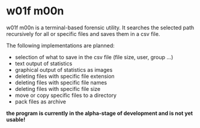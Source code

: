 # w01f m00n

w01f m00n is a terminal-based forensic utility. It searches the selected 
path recursively for all or specific files and saves them in a csv file.

The following implementations are planned:
* selection of what to save in the csv file (file size, user, group ...)
* text output of statistics
* graphical output of statistics as images
* deleting files with specific file extension
* deleting files with specific file names
* deleting files with specific file size
* move or copy specific files to a directory
* pack files as archive

**the program is currently in the alpha-stage of development and is not 
yet usable!**